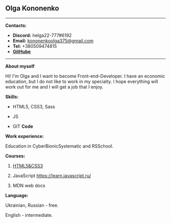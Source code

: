 
## Olga Kononenko
****
**Contacts:**
* **Discord:** helga22-777#6192
* **Email:** kononenkoolga375@gmail.com
* **Tel:** +380509474815
* **[GitHube](https://github.com/Helga22-777)**
****
**About myself**

Hi! I'm Olga and I want to become Front-end-Developer. I have an economic education, but I do not like to work in my specialty. I hope everything will work out for me and I will get a job that I enjoy.

**Skills:**

* HTML5, CSS3, Sass

* JS

* GIT
**Code**
<script>
    //8kuy kata
    //Return the type of the sum of the two arguments
    function typeOfSum(a, b) {
  let sum = a + b;
  return typeof sum;
}
 //This kata is about multiplying a given number by eight if it is an even number and by nine otherwise.
 function simpleMultiplication(number) {
   if(number % 2 == 0) {
     return number * 8;
   } else {
     return number * 9;
   }
}
</script>

**Work experience:**

Education in CyberBionicSystematic and RSSchool.

**Courses:**

1. [HTML5&CSS3](https://testprovider.com/ru/search-certificate/TP91383298)

2. JavaScript https://learn.javascript.ru/

3. MDN web docs

**Language:**

Ukrainian, Russian - free.

English - intermediate.